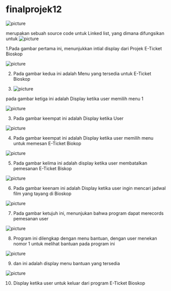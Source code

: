 # finalprojek12

![picture](/images/linkedlist.jpg)

merupakan sebuah source code untuk Linked list, yang dimana difungsikan untuk
![picture](/images/screenshot1.png)

1.Pada gambar pertama ini, menunjukkan intial display dari Projek E-Ticket Bioskop

![picture](/images/screenshot2.png)

2. Pada gambar kedua ini adalah Menu yang tersedia untuk E-Ticket Bioskop 

3. ![picture](/images/screenshot11.png)

pada gambar ketiga ini adalah Display ketika user memilih menu 1  

![picture](/images/screenshot3.png)

3. Pada gambar keempat ini adalah Display ketika User 

![picture](/images/screenshot4.png)

4. Pada gambar keempat ini adalah Display ketika user memilih menu untuk memesan E-Ticket Biokop 

![picture](/images/screenshot5.png)

5. Pada gambar kelima ini adalah display ketika user membatalkan pemesanan E-Ticket Biskop 

![picture](/images/screenshot6.png)

6. Pada gambar keenam ini adalah Display ketika user ingin mencari jadwal film yang tayang di Bioskop 

![picture](/images/screenshot7.png)

7. Pada gambar ketujuh ini, menunjukan bahwa program dapat merecords pemesanan user 

![picture](/images/screenshot8.png)

8. Program ini dilengkap dengan menu bantuan, dengan user menekan nomor 1 untuk melihat bantuan pada program ini

![picture](/images/screenshot9.png)

9. dan ini adalah display menu bantuan yang tersedia 

![picture](/images/screenshot10.png)

10. Display ketika user untuk keluar dari program E-Ticket Bioskop 



